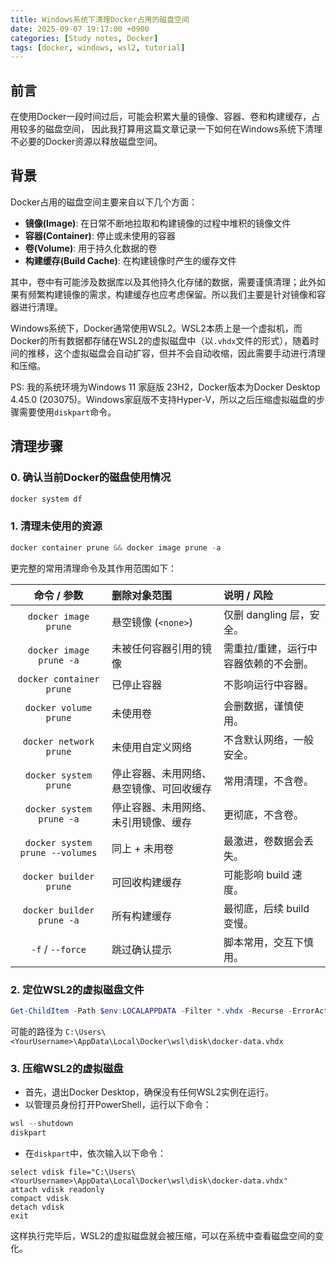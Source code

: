 ```yaml
---
title: Windows系统下清理Docker占用的磁盘空间
date: 2025-09-07 19:17:00 +0900
categories: [Study notes, Docker]
tags: [docker, windows, wsl2, tutorial]
---
```


## 前言

在使用Docker一段时间过后，可能会积累大量的镜像、容器、卷和构建缓存，占用较多的磁盘空间， 因此我打算用这篇文章记录一下如何在Windows系统下清理不必要的Docker资源以释放磁盘空间。

## 背景

Docker占用的磁盘空间主要来自以下几个方面：

- **镜像(Image)**: 在日常不断地拉取和构建镜像的过程中堆积的镜像文件
- **容器(Container)**: 停止或未使用的容器
- **卷(Volume)**: 用于持久化数据的卷
- **构建缓存(Build Cache)**: 在构建镜像时产生的缓存文件

其中，卷中有可能涉及数据库以及其他持久化存储的数据，需要谨慎清理；此外如果有频繁构建镜像的需求，构建缓存也应考虑保留。所以我们主要是针对镜像和容器进行清理。

Windows系统下，Docker通常使用WSL2。WSL2本质上是一个虚拟机，而Docker的所有数据都存储在WSL2的虚拟磁盘中（以`.vhdx`文件的形式），随着时间的推移，这个虚拟磁盘会自动扩容，但并不会自动收缩，因此需要手动进行清理和压缩。

PS: 我的系统环境为Windows 11 家庭版 23H2，Docker版本为Docker Desktop 4.45.0 (203075)。Windows家庭版不支持Hyper-V，所以之后压缩虚拟磁盘的步骤需要使用`diskpart`命令。

## 清理步骤

### 0. 确认当前Docker的磁盘使用情况

```powershell
docker system df
```

### 1. 清理未使用的资源

```powershell
docker container prune && docker image prune -a
```

更完整的常用清理命令及其作用范围如下：

| 命令 / 参数 | 删除对象范围 | 说明 / 风险 |
| :---: | :--- | :--- |
| `docker image prune` | 悬空镜像 (`<none>`) | 仅删 dangling 层，安全。 |
| `docker image prune -a` | 未被任何容器引用的镜像 | 需重拉/重建，运行中容器依赖的不会删。 |
| `docker container prune` | 已停止容器 | 不影响运行中容器。 |
| `docker volume prune` | 未使用卷 | 会删数据，谨慎使用。 |
| `docker network prune` | 未使用自定义网络 | 不含默认网络，一般安全。 |
| `docker system prune` | 停止容器、未用网络、悬空镜像、可回收缓存 | 常用清理，不含卷。 |
| `docker system prune -a` | 停止容器、未用网络、未引用镜像、缓存 | 更彻底，不含卷。 |
| `docker system prune --volumes` | 同上 + 未用卷 | 最激进，卷数据会丢失。 |
| `docker builder prune` | 可回收构建缓存 | 可能影响 build 速度。 |
| `docker builder prune -a` | 所有构建缓存 | 最彻底，后续 build 变慢。 |
| `-f` / `--force` | 跳过确认提示 | 脚本常用，交互下慎用。 |


### 2. 定位WSL2的虚拟磁盘文件

```powershell
Get-ChildItem -Path $env:LOCALAPPDATA -Filter *.vhdx -Recurse -ErrorAction SilentlyContinue
```

可能的路径为 `C:\Users\<YourUsername>\AppData\Local\Docker\wsl\disk\docker-data.vhdx`

### 3. 压缩WSL2的虚拟磁盘

- 首先，退出Docker Desktop，确保没有任何WSL2实例在运行。
- 以管理员身份打开PowerShell，运行以下命令：

```powershell
wsl --shutdown
diskpart
```

- 在`diskpart`中，依次输入以下命令：

```plaintext
select vdisk file="C:\Users\<YourUsername>\AppData\Local\Docker\wsl\disk\docker-data.vhdx"
attach vdisk readonly
compact vdisk
detach vdisk
exit
```

这样执行完毕后，WSL2的虚拟磁盘就会被压缩，可以在系统中查看磁盘空间的变化。